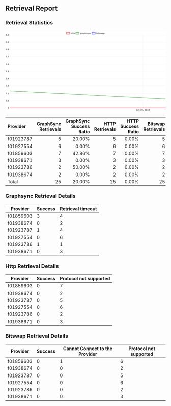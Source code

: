 ## Retrieval Report
### Retrieval Statistics
<img src="https://raw.githubusercontent.com/data-preservation-programs/filplus-checker-assets/main/filecoin-project/filecoin-plus-large-datasets/issues/2035/1687919273434.png"/>

| Provider  | GraphSync Retrievals | GraphSync Success Ratio | HTTP Retrievals | HTTP Success Ratio | Bitswap Retrievals | Bitswap Success Ratio |
| :-------- | -------------------: | ----------------------: | --------------: | -----------------: | -----------------: | --------------------: |
| f01923787 |                    5 |                  20.00% |               5 |              0.00% |                  5 |                 0.00% |
| f01927554 |                    6 |                   0.00% |               6 |              0.00% |                  6 |                 0.00% |
| f01859603 |                    7 |                  42.86% |               7 |              0.00% |                  7 |                 0.00% |
| f01938671 |                    3 |                   0.00% |               3 |              0.00% |                  3 |                 0.00% |
| f01923786 |                    2 |                  50.00% |               2 |              0.00% |                  2 |                 0.00% |
| f01938674 |                    2 |                   0.00% |               2 |              0.00% |                  2 |                 0.00% |
| Total     |                   25 |                  20.00% |              25 |              0.00% |                 25 |                 0.00% |

### Graphsync Retrieval Details
| Provider  | Success | Retrieval timeout |
| --------- | ------- | ----------------- |
| f01859603 | 3       | 4                 |
| f01938674 | 0       | 2                 |
| f01923787 | 1       | 4                 |
| f01927554 | 0       | 6                 |
| f01923786 | 1       | 1                 |
| f01938671 | 0       | 3                 |

### Http Retrieval Details
| Provider  | Success | Protocol not supported |
| --------- | ------- | ---------------------- |
| f01859603 | 0       | 7                      |
| f01938674 | 0       | 2                      |
| f01923787 | 0       | 5                      |
| f01927554 | 0       | 6                      |
| f01923786 | 0       | 2                      |
| f01938671 | 0       | 3                      |

### Bitswap Retrieval Details
| Provider  | Success | Cannot Connect to the Provider | Protocol not supported |
| --------- | ------- | ------------------------------ | ---------------------- |
| f01859603 | 0       | 1                              | 6                      |
| f01938674 | 0       | 0                              | 2                      |
| f01923787 | 0       | 0                              | 5                      |
| f01927554 | 0       | 0                              | 6                      |
| f01923786 | 0       | 0                              | 2                      |
| f01938671 | 0       | 0                              | 3                      |
